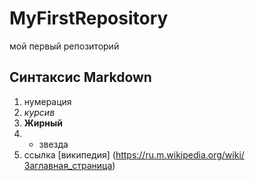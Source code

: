 # MyFirstRepository
мой первый репозиторий
## Синтаксис Markdown
1. нумерация
2. *курсив*
3. **Жирный**
4. * звезда
5. ссылка [википедия] (https://ru.m.wikipedia.org/wiki/Заглавная_страница)
